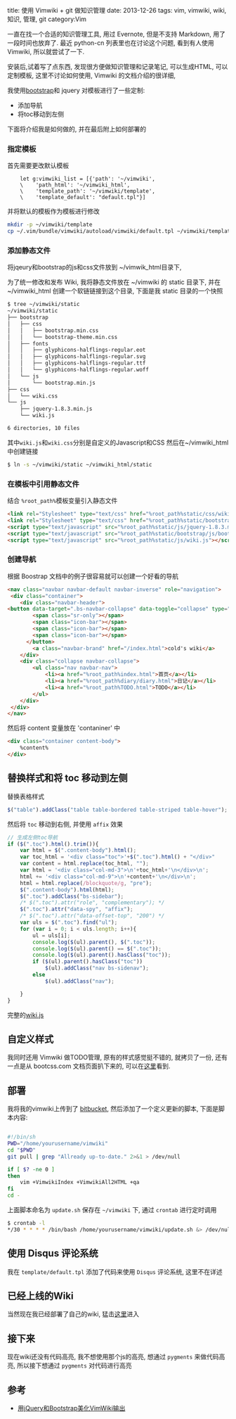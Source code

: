 title: 使用 Vimwiki + git 做知识管理
date: 2013-12-26
tags: vim, vimwiki, wiki, 知识, 管理, git
category:Vim

一直在找一个合适的知识管理工具, 用过 Evernote, 但是不支持 Markdown, 用了一段时间也放弃了.
最近 python-cn 列表里也在讨论这个问题, 看到有人使用 Vimwiki, 所以就尝试了一下.

安装后,试着写了点东西, 发现很方便做知识管理和记录笔记, 可以生成HTML, 可以定制模板,
这里不讨论如何使用, Vimwiki 的文档介绍的很详细,

我使用[bootstrap](http://bootcss.com)和 jquery 对模板进行了一些定制:

* 添加导航
* 将toc移动到左侧

下面将介绍我是如何做的, 并在最后附上如何部署的

### 指定模板
首先需要更改默认模板
```vim
    let g:vimwiki_list = [{'path': '~/vimwiki',
    \    'path_html': '~/vimwiki_html',
    \    'template_path': '~/vimwiki/template',
    \    'template_default': "default.tpl"}]
```

并将默认的模板作为模板进行修改
```bash
mkdir -p ~/vimwiki/template
cp ~/.vim/bundle/vimwiki/autoload/vimwiki/default.tpl ~/vimwiki/template
```

### 添加静态文件
将jqeury和bootstrap的js和css文件放到 ~/vimwik\_html目录下,

为了统一修改和发布 Wiki, 我将静态文件放在 ~/vimwiki 的 static 目录下, 
并在 ~/vimwiki_html 创建一个软链链接到这个目录, 下面是我 static 目录的一个快照
```bash
$ tree ~/vimwiki/static 
~/vimwiki/static
├── bootstrap
│   ├── css
│   │   ├── bootstrap.min.css
│   │   └── bootstrap-theme.min.css
│   ├── fonts
│   │   ├── glyphicons-halflings-regular.eot
│   │   ├── glyphicons-halflings-regular.svg
│   │   ├── glyphicons-halflings-regular.ttf
│   │   └── glyphicons-halflings-regular.woff
│   └── js
│       └── bootstrap.min.js
├── css
│   └── wiki.css
└── js
    ├── jquery-1.8.3.min.js
    └── wiki.js

6 directories, 10 files
```
其中`wiki.js`和`wiki.css`分别是自定义的Javascript和CSS
然后在~/vimwiki_html中创建链接
```bash
$ ln -s ~/vimwiki/static ~/vimwiki_html/static
```
### 在模板中引用静态文件
结合 `%root_path%`模板变量引入静态文件
```html
<link rel="Stylesheet" type="text/css" href="%root_path%static/css/wiki.css">
<link rel="Stylesheet" type="text/css" href="%root_path%static/bootstrap/css/bootstrap.min.css">
<script type="text/javascript" src="%root_path%static/js/jquery-1.8.3.min.js"></script>
<script type="text/javascript" src="%root_path%static/bootstrap/js/bootstrap.min.js"></script>
<script type="text/javascript" src="%root_path%static/js/wiki.js"></script>
```

### 创建导航
根据 Boostrap 文档中的例子很容易就可以创建一个好看的导航
```html
<nav class="navbar navbar-default navbar-inverse" role="navigation">
 <div class="container">
    <div class="navbar-header">
<button data-target=".bs-navbar-collapse" data-toggle="collapse" type="button" class="navbar-toggle">
        <span class="sr-only"></span>
        <span class="icon-bar"></span>
        <span class="icon-bar"></span>
        <span class="icon-bar"></span>
      </button>
        <a class="navbar-brand" href="/index.html">cold's wiki</a>
    </div>
    <div class="collapse navbar-collapse">
        <ul class="nav navbar-nav">
            <li><a href="%root_path%index.html">首页</a></li>
            <li><a href="%root_path%diary/diary.html">日记</a></li>
            <li><a href="%root_path%TODO.html">TODO</a></li>
        </ul>
    </div>
 </div>
</nav>
```

然后将 content 变量放在 'contaniner' 中
```html
<div class="container content-body">
    %content%
</div>
```

## 替换样式和将 toc 移动到左侧
替换表格样式
```javascript
$("table").addClass("table table-bordered table-striped table-hover");
```

然后将 `toc` 移动到右侧, 并使用 `affix` 效果
```javascript
// 生成左侧toc导航
if ($(".toc").html().trim()){
    var html = $(".content-body").html();
    var toc_html = '<div class="toc">'+$(".toc").html() + "</div>"
    var content = html.replace(toc_html, "");
    var html = '<div class="col-md-3">\n'+toc_html+'\n</div>\n';
    html += '<div class="col-md-9">\n'+content+'\n</div>\n';
    html = html.replace(/blockquote/g, "pre");
    $(".content-body").html(html);
    $(".toc").addClass("bs-sidebar");
    /* $(".toc").attr("role", "complementary"); */
    $(".toc").attr("data-spy", "affix");
    /* $(".toc").attr("data-offset-top", "200") */
    var uls = $(".toc").find("ul");
    for (var i = 0; i < uls.length; i++){
        ul = uls[i];
        console.log($(ul).parent(), $(".toc"));
        console.log($(ul).parent() == $(".toc"));
        console.log($(ul).parent().hasClass("toc"));
        if ($(ul).parent().hasClass("toc"))
            $(ul).addClass("nav bs-sidenav");
        else
            $(ul).addClass("nav");

    }
}
```

完整的[wiki.js](http://wiki.linuxzen.com/static/js/wiki.js)

## 自定义样式
我同时还用 Vimwiki 做TODO管理, 原有的样式感觉挺不错的, 就拷贝了一份, 
还有一点是从 bootcss.com 文档页面扒下来的,
可以在[这里](http://wiki.linuxzen.com/static/css/wiki.css)看到.

## 部署
我将我的vimwiki上传到了 [bitbucket](https://bitbucket.org), 然后添加了一个定义更新的脚本,
下面是脚本内容:
```bash

#!/bin/sh
PWD="/home/yourusername/vimwiki"
cd "$PWD"
git pull | grep "Allready up-to-date." 2>&1 > /dev/null

if [ $? -ne 0 ]
then
    vim +VimwikiIndex +VimwikiAll2HTML +qa
fi
cd -
```
上面脚本命名为 `update.sh` 保存在 `~/vimwiki` 下, 通过 `crontab` 进行定时调用
```bash
$ crontab -l
*/30 * * * * /bin/bash /home/yourusername/vimwiki/update.sh &> /dev/null
```

## 使用 Disqus 评论系统
我在 `template/default.tpl` 添加了代码来使用 `Disqus` 评论系统, 这里不在详述


## 已经上线的Wiki
当然现在我已经部署了自己的wiki, 猛击[这里](http://wiki.linuxzen.com)进入

## 接下来
现在wiki还没有代码高亮, 我不想使用那个js的高亮, 想通过 `pygments` 来做代码高亮,
所以接下想通过 `pygments` 对代码进行高亮


## 参考
* [用jQuery和Bootstrap美化VimWiki输出]( http://www.berlinix.com/vim/vimwiki_with_bootstrap_jquery.php )
